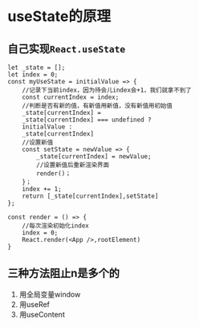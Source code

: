 # useState的原理

## 自己实现`React.useState`
``````
let _state = [];
let index = 0;
const myUseState = initialValue => {
    //记录下当前index，因为待会儿index会+1，我们就拿不到了
    const currentIndex = index;
    //判断是否有新的值，有新值用新值，没有新值用初始值
    _state[currentIndex] = 
    _state[currentIndex] === undefined ?
    initialValue : 
    _state[currentIndex]
    //设置新值
    const setState = newValue => {
        _state[currentIndex] = newValue;
        //设置新值后重新渲染界面
        render()；
    }；
    index += 1;
    return [_state[currentIndex],setState]
};

const render = () => {
    //每次渲染初始化index
    index = 0;
    React.render(<App />,rootElement)
}
``````

## 三种方法阻止n是多个的
1. 用全局变量window
2. 用useRef
3. 用useContent